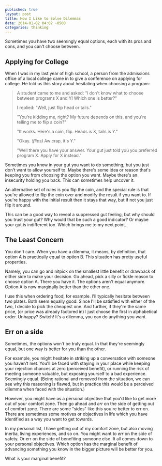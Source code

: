 ```yaml
---
published: true
layout: post
title: How I Like to Solve Dilemmas
date: 2014-01-02 04:02 -0500
categories: thinking
---
```


Sometimes you have two seemingly equal options, each with its pros and cons, and you can't choose between.

## Applying for College
When I was in my last year of high school, a person from the admissions office of a local college came in to give a conference on applying for college. He told us this story about hesitating when choosing a program:

> A student came to me and asked: "I don't know what to choose between programs X and Y! Which one is better?"
>
> I replied: "Well, just flip head or tails."
>
> "You're kidding me, right? My future depends on this, and you're telling me to flip a coin?"
>
> "It works. Here's a coin, flip. Heads is X, tails is Y."
>
> "Okay. *(flips)* Aw crap, it's Y."
>
> "Well there you have your answer. Your gut just told you you preferred program X. Apply for X instead."

Sometimes you know in your gut you want to do something, but you just don't want to allow yourself to. Maybe there's some idea or reason that's keeping you from choosing the option you want. Maybe there's an insecurity holding you back. This can sometimes help uncover it.

An alternative set of rules is you flip the coin, and the special rule is that you're allowed to flip the coin over and modify the result if you want to. If you're happy with the initial result then it stays that way, but if not you just flip it around.

This can be a good way to reveal a suppressed gut feeling, but why should you trust your gut? Why would that be such a good indicator? Or maybe your gut is indifferent too. Which brings me to my next point.

## The Least Concern
You don't care. When you have a dilemma, it means, by definition, that option A is practically equal to option B. This situation has pretty useful properties. 

Namely, you can go and nitpick on the smallest little benefit or drawback of either side to make your decision. Go ahead, pick a silly or fickle reason to choose option A. There you have it. The options aren't equal anymore. Option A is now marginally better than the other one.

I use this when ordering food, for example. I'll typically hesitate between two plates. Both seem equally good. Since I'll be satisfied with either of the two, I decide to pick the cheapest one. And further, if they're the same price, (or price was already factored in) I just choose the first in alphabetical order. Unhappy? Switch! It's a dilemma, you can do anything you want.

## Err on a side
Sometimes, the options won't be truly equal. In that they're seemingly equal, but one way is better for you than the other.

For example, you might hesitate in striking up a conversation with someone you haven't met. You'll be faced with staying in your place while keeping your rejection chances at zero (perceived benefit), or running the risk of meeting someone valuable, but exposing yourself to a bad experience. Seemingly equal. (Being rational and removed from the situation, we can see why this reasoning is flawed, but in practice this would be a perceived dilemma when faced with the situation.)

However, you might have as a personal objective that you'd like to get more out of your comfort zone. Then go ahead and *err* on the side of getting out of comfort zone. There are some "sides" like this you're better to err on. There are sometimes some motives or objectives in life which you have identified as a way you want to get towards.

In my personal list, I have getting out of my comfort zone, but also moving inertia, living experiences, and so on. You might want to *err* on the side of safety. Or err on the side of benefiting someone else. It all comes down to your personal objectives. Which option has the marginal benefit of advancing something you know in the bigger picture will be better for you.

What is your marginal benefit?
